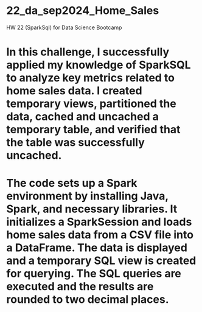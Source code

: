 # 22_da_sep2024_Home_Sales
HW 22 (SparkSql) for Data Science Bootcamp


# In this challenge, I successfully applied my knowledge of SparkSQL to analyze key metrics related to home sales data. I created temporary views, partitioned the data, cached and uncached a temporary table, and verified that the table was successfully uncached.

# The code sets up a Spark environment by installing Java, Spark, and necessary libraries. It initializes a SparkSession and loads home sales data from a CSV file into a DataFrame. The data is displayed and a temporary SQL view is created for querying. The SQL queries are executed and the results are rounded to two decimal places.